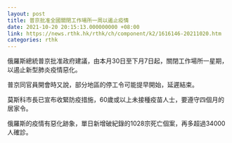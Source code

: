 ```yaml
---
layout: post
title: 普京批准全國關閉工作場所一周以遏止疫情
date: 2021-10-20 20:15:13.000000000 +08:00
link: https://news.rthk.hk/rthk/ch/component/k2/1616146-20211020.htm
categories: rthk
---
```


俄羅斯總統普京批准政府建議，由本月30日至下月7日起，關閉工作場所一星期，以遏止新型肺炎疫情惡化。

普京同官員開會時又說，部分地區的停工令可能提早開始，延遲結束。

莫斯科市長已宣布收緊防疫措施，60歲或以上未接種疫苗人士，要遵守四個月的居家令。

俄羅斯的疫情有惡化跡象，單日新增破紀錄的1028宗死亡個案，再多超過34000人確診。
